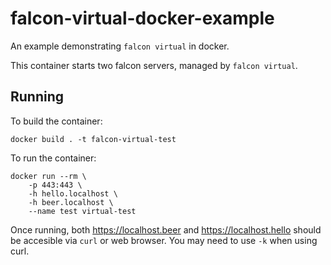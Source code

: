 # falcon-virtual-docker-example

An example demonstrating `falcon virtual` in docker.

This container starts two falcon servers, managed by `falcon virtual`.

## Running

To build the container:

```
docker build . -t falcon-virtual-test
```

To run the container:

```
docker run --rm \
    -p 443:443 \
    -h hello.localhost \
    -h beer.localhost \
    --name test virtual-test
```

Once running, both https://localhost.beer and https://localhost.hello should be accesible via `curl` or web browser. You may need to use `-k` when using curl.
